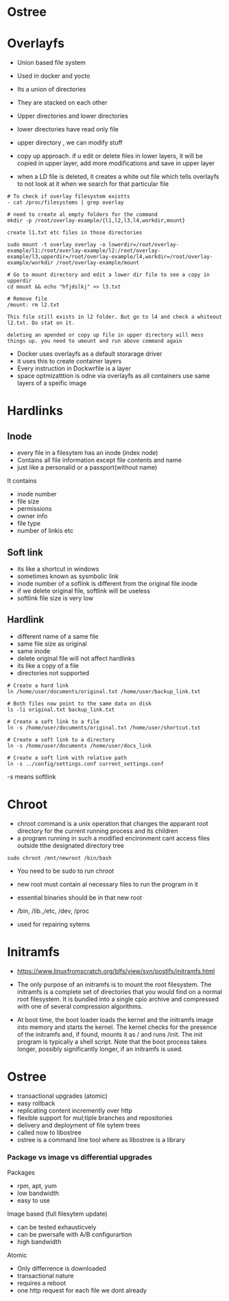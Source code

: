 Ostree
======

# Overlayfs

- Union based file system
- Used in docker and yocto

- Its a union of directories
- They are stacked on each other
- Upper directories and lower directories
- lower directories have read only file
- upper directory , we can modify stuff

- copy up approach. if u edit or delete files in lower layers, it will be copied in upper layer, add more modifications and save in upper layer
- when a LD file is deleted, it creates a white out file which tells overlayfs to not look at it when we search for that particular file


```
# To check if overlay filesystem existts
- cat /proc/filesystems | grep overlay

# need to create al empty folders for the command
mkdir -p /root/overlay-example/{l1,l2,l3,l4,workdir,mount}

create l1.txt etc files in those directories

sudo mount -t overlay overlay -o lowerdir=/root/overlay-example/l1:/root/overlay-example/l2:/root/overlay-example/l3,upperdir=/root/overlay-example/l4,workdir=/root/overlay-example/workdir /root/overlay-example/mount

# Go to mount directory and edit a lower dir file to see a copy in upperdir
cd mount && echo "hfjdslkj" >> l3.txt

# Remove file
/mount: rm l2.txt

This file still exists in l2 folder. But go to l4 and check a whiteout l2.txt. Do stat on it.

deleting an apended or copy up file in upper directory will mess things up. you need to umount and run above command again
```

- Docker uses overlayfs as a default storarage driver
- it uses this to create container layers
- Every instruction in Dockwrfile is a layer
- space optmizatttion is odne via overlayfs as all containers use same layers of a speific image

# Hardlinks

## Inode
- every file in a filesytem has an inode (index node)
- Contains all file information except file contents and name
- just like a personalid or a passport(without name)

It contains
- inode number
- file size
- permissions
- owner info
- file type
- number of linkis etc

## Soft link
- its like a shortcut in windows
- sometimes known as sysmbolic link
- inode number of a soflink is different from the original file inode
- if we delete original file, softlink will be useless
- softlink file size is very low

## Hardlink
- different name of a same file
- same file size as original
- same inode
- delete original file will not affect hardlinks
- its like a copy of a file
- directories not supported

```
# Create a hard link
ln /home/user/documents/original.txt /home/user/backup_link.txt

# Both files now point to the same data on disk
ls -li original.txt backup_link.txt

# Create a soft link to a file
ln -s /home/user/documents/original.txt /home/user/shortcut.txt

# Create a soft link to a directory
ln -s /home/user/documents /home/user/docs_link

# Create a soft link with relative path
ln -s ../config/settings.conf current_settings.conf
```

-s means softlink

# Chroot
- chroot command is a unix operation that changes the apparant root directory for the current running process and its children
- a program running in such a modified encironment cant access files outside tthe designated directory tree

```
sudo chroot /mnt/newroot /bin/bash
```

- You need to be sudo to run chroot
- new root must contain al necessary  files to run the program in it
- essential binaries should be in that new root
- /bin, /lib.,/etc, /dev, /proc

- used for repairing sytems


# Initramfs

- https://www.linuxfromscratch.org/blfs/view/svn/postlfs/initramfs.html
- The only purpose of an initramfs is to mount the root filesystem. The initramfs is a complete set of directories that you would find on a normal root filesystem. It is bundled into a single cpio archive and compressed with one of several compression algorithms.

- At boot time, the boot loader loads the kernel and the initramfs image into memory and starts the kernel. The kernel checks for the presence of the initramfs and, if found, mounts it as / and runs /init. The init program is typically a shell script. Note that the boot process takes longer, possibly significantly longer, if an initramfs is used.

# Ostree

- transactional upgrades (atomic)
- easy rollback
- replicating content incremently over http
- flexible support for mul;tiple branches and repositories
- delivery and deployment of file sytem trees
- called now to libostree
- ostree is a command line tool where as libostree is a library


### Package vs image vs differential upgrades

Packages
- rpm, apt, yum
- low bandwidth
- easy to use

Image based (full filesytem update)
- can be tested exhausticvely
- can be pwersafe with A/B configurartion
- high bandwidth

Atomic
- Only differrence is downloaded
- transactional nature
- requires a reboot
- one http request for each file we dont already